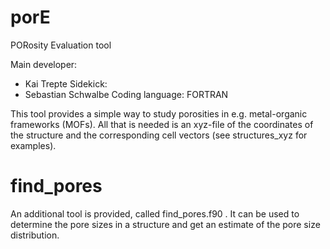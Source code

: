 # porE
PORosity Evaluation tool  

Main developer:  
* Kai Trepte 
Sidekick:   
* Sebastian Schwalbe 
Coding language: FORTRAN   


This tool provides a simple way to study porosities in e.g. metal-organic frameworks (MOFs).
All that is needed is an xyz-file of the coordinates of the structure and the corresponding cell vectors (see structures_xyz for examples). 


# find_pores
An additional tool is provided, called find_pores.f90 . 
It can be used to determine the pore sizes in a structure and get an estimate of the pore size distribution.
